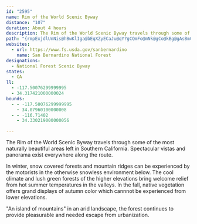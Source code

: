 ```yaml
---
id: "2595"
name: Rim of the World Scenic Byway
distance: "107"
duration: About 4 hours
description: The Rim of the World Scenic Byway travels through some of the most naturally beautiful areas left in Southern California.  Spectacular vistas and panorama exist everywhere along the route.
path: "{rmpExjdlUnNis@hBwKlIga@bEqXZyECaJu@qY?gCQmFo@mNk@gCo@kBg@gAsBmCqa@q[iAkA{GcJgBqBiIiFcBeBwAuCo@yDa@qA}AaByAqBi@s@]kA}@_UGk@Uw@Y[c@McE@mA_@i@g@{@sAu@eBiA_BOu@Cq@X{A?w@IkCUoCmAyCc@_BBuBIc@_BeCUs@Ja@RE~@x@hAXh@?NSIaBBy@n@}@XkCTc@TEh@Ll@?h@WdAgArAWXUF]AU_A}DCs@h@eAHiAJe@fBwBPo@FeAJS|A}@TmAv@mAPmBt@_E?[Qu@u@mACUd@mBP]b@YL_@?So@k@Ga@Pc@xAa@PWKi@e@c@SuBy@kAEWHoBSwE_@cDl@gG@cAMuJBiDb@qEHsCIwROwEDuDO{FpBgTt@qWd@sFzLukArBkUfI_x@b@aGrCeYpEuc@p@yFvCi\\lCeUlI{y@dBgOj@aB`AgBdAmA`BeAr@]dAUvGc@vCi@~Aq@rBqBxDqF`HmLvGiOhCyCvB_AhBe@|MsC|Em@jDX|ClA~@r@l^|\\`BrBbAfCf@~BLzAClK^xCp@xBvGzOj@rB`DtQZlArArC`BfBfAr@rBj@lCLbBMbB_@bBeAbBmBx@eBt@sC~BqO\\eBhAeDnA{BtA_BzFoErByBdAmB|@qCjBmIl@aElE}QbAmHNmCx@eE^yE?oBd@sJKyGSyDEaKHgBjAgFfAcDh@_DdAyBNeAh@yAb@{FHkCCgEXuHfAqD@oCNcAhBuGrAoITaC|@}B`AoFh@qFr@aClBoL@aFeDcPg@yGEqBxBkXx@aIb@aCfFiTT_BUeEcAiGSeCHgAl@eAfFyAlB?fAY|@_AbD}@b@?~EoBhAMbDELJ?ZoAFsAj@y@d@cB`C_@X_APO\\KfAPdAi@n@sA\\OXBVNRjCrAx@nC`BpA?XSPy@F[?iAYOXDVh@NnANbAK|E@NSD_@?e@_@eBD]SeABYBWnA_@NYB[M]e@m@IYB_@NQpA~@`BJh@n@`@Hf@ETSRm@?q@tAmA^Eh@Xl@LV_@QuB?_@XSbBWn@m@nAw@Rg@ImBDe@Rg@b@Cd@f@t@|Bl@`Ap@^fAJTl@i@pBKlGSlCNl@r@f@Zl@BnBh@zADf@ObAaAzAA^RjAE`@Q\\qAlBYRoAAgBw@SD[XMXG~AI`@iArCcAhAKh@PpAb@l@bAr@Nr@Or@cAbAEl@DlAl@x@DpA]lABv@b@`@pB~H`AtBXxA]rBBx@dAfAr@DxAu@|CI~AiAf@}DVa@XC\\vBTl@d@PxCs@r@c@d@s@`Ae@~DVbC@r@GdDs@l@?xA^lFaA|CH|@Tn@h@|DyDhDcGZKrAgEH_AhAaFh@eATMfAKlGoDh@OlEOXOFKE]{AwAq@{AKcANaAbAs@hFeBv@yAxAm@xA}@`GoFxCmAdAK|@XnBrBdAlG|@bHTb@\\JTKDYAc@m@m@OmAS{E?eCRm@r@q@lDe@nAs@lB{DXY~@Id@PbCfC~@vArAXr@GvF_Bx@e@d@M^C~@VnAEtEyB`A?pBp@n@Fb@g@Fc@GmA}AqBcBuCu@sBGa@Fq@D]lAoBb@kDbBuDFq@BgBNk@`BmBHs@AmBIe@]q@i@a@g@MmBX{@?kDw@mAy@a@gAUkBCy@EuAd@_FRkAt@eCbAaBTm@BwCJg@b@q@rA{@j@sADw@EuBH_An@eBNy@Lu@D_DZy@bA}@d@Mf@AhCkAn@kBRsB^sAh@mAxCgBrDD|@c@^_@Ng@DaCEsAY_AO_DS_Ac@q@a@U}@?uBn@i@GcAm@y@qCoBmBYg@My@IyCQ_AyB{AsAeCOs@BmC\\qCFsBbAmEDuBOkB_@yAmAsB_@mAXwE?gAc@yCoCmIDmBbAoI?_A]kCAaA^kBXiDj@kAh@g@h@QbCSv@YdCqBh@m@d@eARyAOoDDsAb@kCvB_JPiDM_A[k@_Aa@c@Ee@Jg@TQ\\iAtDw@v@u@ZyBjDeAx@s@LYG}@c@sBiDU_AKeB]gB[}@qCaFe@yBIeABgBNoFd@gFDqCLy@^mA~@wAJa@VkBBcCGcAc@uAuCwCc@aBBaBd@gKHyC@gUP{JTuE?{BCY_AeCi@eC_@y@iAgA_@kA?m@Z{A`DcCh@s@tBmFHaA[mAwByCUq@k@kCc@}C}@kBsBuCKe@GmBk@iDw@mCoB}EEk@H_B^_E~@cFr@qB^sCh@sB?y@Ee@q@aBeCkEcAeAsE{C_@m@YeABkBZ{BHgA_@kBs@gBK_AFuF[yGY_AkAgA]w@a@gBV}Ar@{Ad@_@lAe@x@u@n@wC~@aAf@qADsAQ{@eAmDeBwCqE}My@sFA_E`AmGRs@t@aBXkAr@uJd@_BbA{Ab@mEXeBrEuLbBmDdCwDLa@Dy@IgDZ_BfAyAbBe@RWPi@Cq@Us@UWuCK}@MoIuE[Si@iAEsATgBBaAGs@eA}EUgD@yAbA}GBeAQeAm@qAOaANeBz@_CDu@a@eEOoCiAgFKyLBkAh@aAbBaAf@iAD{@Ek@i@mDOeBJoBN_AbAsB|EsF^yARmBD_DSwBEcCu@kBWy@Gy@IaCH}Bx@mAbBs@d@a@~AkDtAgC`BeGZu@\\i@n@i@nA_@l@Cn@PjAx@lAd@bBEd@QrB_B|AiBzA_CbA_A~LaGx@gAj@iCPYtA_Ab@Af@LpBpBh@RnAEx@g@bAeAj@WvBm@~@m@r@mANo@Zu@x@m@dDsAjBObCAr@]h@}A?yGOeCiAaFmAaDIi@?gBH[^w@h@m@`F_ArEDrAg@d@i@b@{@Ji@BoE\\{BjB_DXs@@_Gb@mAl@s@hCYhB@rBV~@IdAuAbDmJpCuEPeAEwBuAgGMoBJyAj@wAr@s@v@YhDMf@SRYdC_EvAuEh@iECm@a@k@c@}@[cBK{CFeBNuAt@iChBuD\\qAD{@IoHQqDf@sHh@iC|AcDJoDXgEKyAo@yDcAcOYkAy@sA_Bs@gAWeADc@PyBjBsBrAy@Lu@CqBs@wAgAwAyB_CeCqHcF[k@WmABsEWgAMUwA}@iA}Ac@UeEQg@Qe@a@gC_GSw@GmAPmAXs@r@eAHgAi@_AcD{DiBeC}AyAu@sB}BsBmAwAiBiD_B}BsEqIqBkBoAqBy@aC_@sC[m@}BsCSa@E}BMkAe@oB_AeCe@m@g@YeBe@y@y@Im@LmBMo@yAaBcBe@O_@@mAGk@mAm@Qg@?_@Vm@`AkANg@?}A_@gBcAwBm@i@Q_@Ci@Rm@Ds@u@gC]y@qBeBa@q@Eg@N_AXUrA]tAMb@LbA~Bn@l@ZJ|CGr@Fd@R|BrBr@Jp@Qr@{@\\MfCLtAMd@k@DYK}DHgBn@}FDoACyAa@yB}AmCu@iBYsFOgAcAqCYyBYsKYcB}FuRo@y@}CcCoAaCm@mCyCwSK_Dd@qQJkAl@_BrCyCN[d@}EHqHUgDIcEY_AsCoDUQ_BB}AZoAlAOd@IvEbAhEDr@Uv@YZqAd@uAMeBm@a@CkAp@sArAUFc@A_@YsBwDc@gCe@{Ai@}@yCuCi@?}Ad@{@E_Cm@oCz@mFj@{ClAi@FwCmAcCgFe@[S?QDQZk@jEe@r@wC`@_@d@Ur@@dAx@dCLx@Gx@kAfEs@r@s@Xe@?m@MoBqA_AMe@?cBd@_@IcAgAsC_Bs@u@[s@CeBGe@We@YMgE_@oAi@E{@n@sEXgACkAYy@y@g@cDs@o@q@OgABwDOo@_@c@mCyAsBHe@U}BqDuBeAoDm@k@k@]e@Ic@GoCiAeCi@uB?q@Jw@Xm@b@_@n@SlFs@h@Sb@YnAeBTm@Bg@@_@e@wAo@e@cCsAc@g@iAm@u@u@iCuEWy@?mBLs@^gA^e@h@]bHoC`@q@PgA[sBI}ADuAx@gGIiASs@k@gAu@aAsBgGSq@E_AHuA`@eBV_@j@c@\\ShG[h@Mv@e@Py@_BsKEkEGiAMm@O[m@[wHyBsAm@Wq@E{Ax@sB|BkEb@k@~@a@lBYbEsAxDkBh@_@\\m@Dq@i@gD]sDa@m@s@e@yAGi@MkAw@]k@Us@IyAHy@ZkAbBoC~@sH\\kAd@YpBm@xEuCt@kAXw@TaAb@gETq@rB{A|@yBd@_@nCeAl@e@N[Lq@L{FRaCUiAg@aA_CeCiAkBiAwCuB}BS_A?uCYs@mDsCiFwGm@oCo@qB]uCQm@]o@u@g@U[_AgFSk@sA_Be@eAGa@BqDOk@eAwAiBeEwCeDoCsFwBcDsCiCoBuBw@aBoA}D_D{D[m@qCmI}AsAcC}AsCsCe@yAi@}D}B_HK{Az@cZEsAe@mD]wAeB}E}@cBmA[WFSJy@rA_@r@cCxIeAhCgC`F_A|@yBZiNp@sCG}F~ByCRyA?s@Su@_BI}ANgBhAmBfIsG|AgBDWSs@cDmCKWBUVQrAEJOBOQgAp@sBUsA?w@PgApBKZYT{ArB_DzCuFxBmDjAqAj@aADe@YcBY{@mAsBEYHYhAw@NUXyCTw@h@m@xAm@XYHe@@g@Ke@sA_CEw@TmAx@sBDgCHm@hA}AXsA?s@c@_DBg@hAgJ?mDx@Sd@]vAqFl@oDImDMmAEgBsA{Ic@qAo@gAU{@g@aHAcB^mG?aAIkH[cGeAaIUe@WSi@MIk@?aGHkDnAiM?yAKc@mBmCIa@IaCHy@~AeEfDgFR{@@]oAkCGmCk@uBY_CyAgE?mAX_DAyDSuGy@_FAm@Fq@nAsCb@{BT_EXoC\\yADcAUuD?qAOaBmCgMsB{K}@iKWqGwAaK_@gAoAsA]k@o@iBUwA?aANsEEwAO{@]gAEkBb@gHtA{GHkAEwO]yGu@qGwAsQ?_B\\sDn@gCNeGYuAoEyJeEaIkAaDcB_DiBsE{E_KzPHhFK~B_@dPeEzIGBiUQ_YEebAq@aJm@qE{CkKPkA`@y@fCkBfDgBpG_GbB{BhBeAhBm@xAInNGn@G|GqCbGiBrA{@tEoDbIoJhFaEbZwZnDwBtA_@fFm@fi@yDbUyBxAa@hC}ArAmAhBgClAqC~@gENaE?gBU_Cc@yB{Ngi@wCgLy@yF_@uFIyDB{CT_E\\{Ct@_EhBsGpKkWbAeEb@cFbBoXCgA_@yBkAgFCmBFeAv@wBd@i@pGmFz@oAb@cAReANqFNiAn@cBzMqMdAsBjAgEd@_AxAmA|F}D|A{Bd@mAd@qB`CoMjAoDfBqDnDsF~b@kv@pBsCnCcC|@o@xEyBfBaBx@wAt@sBnAsJ^{An@wApCoDfJkG|@gAn@{CDkAOaENmCpAyH`@uEj@kBlBmCpDqB~BsB|@}Cr@_GZaBd@}@r@y@dAw@bAY~BUtEZbCUt@W|BgAvFwDfY_QzCcCpCwCjAo@rBU`FE|Ck@rBKhAPlELbCV|BFnBm@lA_AhBoDtAqAlBq@tBAzEx@rC@~CPfCv@|F|CbCdBbAlBXdA`@rEr@~BrAtArBnAbArA^z@XvBd@dI?hBsCjRiCnJeEnYu@~C_BxDYnAOpE_@xCmB`KKlAJhCb@pEIdDeA|FObB@tDRfD~@vDrFvN~@~ERrDEtBgAlMArBRlB~BzLJfDJfQ\\lBb@jAx@tAbCvB~@|Ar@pBX`BHjA?nF~@jJt@xGXzAnAdCxAtAlCpDx@`BfDfJXrAV`CAvAY~CUfE?tDXlEdA`HbAdCt@dAh@f@lAr@pKjEjBfA~A`Bz@vA~@tBn@dDRtD_AzPkBhXMzDD|CTlBhEtMf@nBf@jFRtJEfRy@hHsAtEcHlNwDjGiOpPoDxEo@dAaBhDmA~DuAzHQdD?lDTfIEbD_@|DgDdRDpF\\zG?dEOfBcArFSlBXrEYrAHfCEdAYhAEv@?xJh@`Cf@lAFj@Gl@gAjDMrA?l@xAxCDt@E~@[|@]nBi@bBeAhBcDpEcAx@uBlAg@r@_@~@Yx@E~@Jr@Zp@f@r@x@l@lAfBd@jC[hLkBp^W`JTfIfBzQV`IOrGeAdMGnDFfBd@zDhA`Ex@rBfEdGtA`Df@dB`@nCH~A?xAq@~MGlDRx`@y@lHAzBj@|Mh@jFn@lCj@~A`DrGTx@ZzAPlCMrBuBnPaA~NGzBDj@Rd@d@r@~Az@bCRxA\\hAj@n@f@n@pAr@zE|AnQx@tE~AfFzJbQz@\\rBEh@SfBgAdBk@nAT`@TZT`@l@`@pAlAdIDhBCpBSlEOdA`@tA`@r@bBdAb@f@XdACp@_@fBoBfGOrCm@~BUrCc@hPR~@h@r@rEdBr@J~B_Ah@?d@Lb@f@Nd@?f@Qx@{H~NIf@Cr@Hj@R\\~AzAt@xAv@fATRxBDl@RTt@Dt@u@`Gs@lC_ApBcA`BcFlDi@v@e@zAGbA?tGLxGNt@h@f@~B|@p@d@`@l@Hd@Cl@[~@cBzAcAjBUv@M`ABxAXzC~@lFBp@q@xDVhD?nAN~@Th@l@d@~BlAVb@FfA_@rDr@rBD`Bn@bCJrB|@|B?p@m@xAa@b@sBfAg@lAK~@?xALx@nD`I|@dCNx@?tEVzATXx@b@pBLx@^nA`Ab@JbABh@Nh@\\Nr@?r@sApDsCtCmCxAYd@_@pARbBJp@\\r@xArBtAxDT^|@r@~@Jh@ElAm@`AQv@DfFzAtAPl@VR`@L|@YhC{@fC_@b@oBd@s@^o@l@Wr@QxC?z@Nv@n@lAhArA~ClBf@d@xErHx@~BxAhMbChJXh@~@lArB~AvSbNv@^vAFbGiA|@C~Ad@`F`FtAd@bBArBc@tHkCdAObAR~Ax@~@Vl@?nAk@|C}Dx@a@lDq@zAN`CbAn@Ht@MfAy@xAqCd@_@t@S\\?x@X~@fAj@lAx@~@fAVx@?lCeA~@?d@R~CvD|@l@hBt@r@?r@Mh@a@d@y@HcAH}Fn@kAd@[hAWn@JzC`BdBGdNwFhA{@Xc@X{@FgAWeD}@aDS_AA_A^{Ar@y@~@WrCRn@Xh@p@lBnEj@d@h@P|C@bANt@ZbDtHh@v@XRZPpA@hAg@t@yAd@eDv@oI^yA^q@h@e@d@I|@CbCPx@Qt@_@t@{@|@}BnAmEXm@x@gAb@YnA_@rBWrAe@`OwGhA_AlB_Cr@sA~@sCrBmJrFuL|BgH~AgE|@sAzAgBrBqB|BaB~AkBrAyCtAmGp@mAn@k@xASn@D~@j@x@lALt@@p@OjBiDfJUhBuLnjBgBpZ_AhMi@zEk@dDy@nDyI|ZqAtHSbS?vI|@fInAnHn@fFNnEIjASfBq@|BcArBwEfIoBtHyA~HOtACdDRtDbHt\\fDdLdBrLpAxDz@zBtClE`BfBvBhB|IvGnAdBh@jAXrARjBNfEd@rDdAzB`AjAn@f@n@VdDl@`A^|@f@nBdB`IhLz@|@pGzEhBrB`AzAjC~FrClEbAx@xAd@bRdCnAXbAn@~@dAjAxCbDvEvCzFfDbF"
websites:
  - url: https://www.fs.usda.gov/sanbernardino
    name: San Bernardino National Forest
designations:
  - National Forest Scenic Byway
states:
  - CA
ll:
  - -117.50076299999995
  - 34.317421000000024
bounds:
  - - -117.50076299999995
    - 34.07960100000008
  - - -116.71402
    - 34.330219000000056

---
```


The Rim of the World Scenic Byway travels through some of the most naturally beautiful areas left in Southern California.  Spectacular vistas and panorama exist everywhere along the route.

In winter, snow covered forests and mountain ridges can be experienced by the motorists in the otherwise snowless environment below.  The cool climate and lush green forests of the higher elevations bring welcome relief from hot summer temperatures in the valleys.  In the fall, native vegetation offers grand displays of autumn color which cannnot be experienced from lower elevations. 

"An island of mountains" in an arid landscape, the forest continues to provide pleasurable and needed escape from urbanization.
